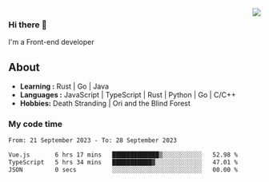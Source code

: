 <img align='right' src="https://github-readme-stats.vercel.app/api?username=strugglebak&show_icons=true">

### Hi there 👋

I'm a Front-end developer

## About

-  **Learning :** Rust | Go | Java
-  **Languages :** JavaScript | TypeScript | Rust | Python | Go | C/C++
-  **Hobbies:** Death Stranding | Ori and the Blind Forest

### My code time

<!--START_SECTION:waka-->

```txt
From: 21 September 2023 - To: 28 September 2023

Vue.js       6 hrs 17 mins   █████████████▒░░░░░░░░░░░   52.98 %
TypeScript   5 hrs 34 mins   ███████████▓░░░░░░░░░░░░░   47.01 %
JSON         0 secs          ░░░░░░░░░░░░░░░░░░░░░░░░░   00.00 %
```

<!--END_SECTION:waka-->
